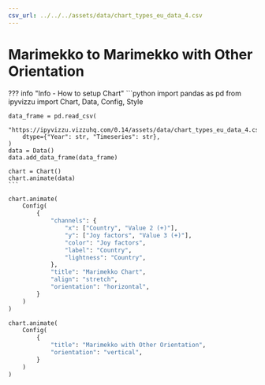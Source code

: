 ```yaml
---
csv_url: ../../../assets/data/chart_types_eu_data_4.csv
---
```


# Marimekko  to Marimekko with Other Orientation

<div id="example_01"></div>

??? info "Info - How to setup Chart"
    ```python
    import pandas as pd
    from ipyvizzu import Chart, Data, Config, Style

    data_frame = pd.read_csv(
        "https://ipyvizzu.vizzuhq.com/0.14/assets/data/chart_types_eu_data_4.csv",
        dtype={"Year": str, "Timeseries": str},
    )
    data = Data()
    data.add_data_frame(data_frame)

    chart = Chart()
    chart.animate(data)
    ```

```python
chart.animate(
    Config(
        {
            "channels": {
                "x": ["Country", "Value 2 (+)"],
                "y": ["Joy factors", "Value 3 (+)"],
                "color": "Joy factors",
                "label": "Country",
                "lightness": "Country",
            },
            "title": "Marimekko Chart",
            "align": "stretch",
            "orientation": "horizontal",
        }
    )
)

chart.animate(
    Config(
        {
            "title": "Marimekko with Other Orientation",
            "orientation": "vertical",
        }
    )
)
```

<script src="./orientation_marimekko_rectangle_2dis_2con.js"></script>
